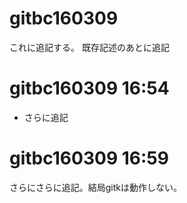 # gitbc160309

これに追記する。
	既存記述のあとに追記


# gitbc160309 16:54

- さらに追記


# gitbc160309 16:59

さらにさらに追記。結局gitkは動作しない。
